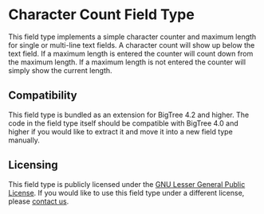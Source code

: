 Character Count Field Type
==========================

This field type implements a simple character counter and maximum length for single or multi-line text fields.
A character count will show up below the text field. If a maximum length is entered the counter will count down from the maximum length. If a maximum length is not entered the counter will simply show the current length.

Compatibility
-------------
This field type is bundled as an extension for BigTree 4.2 and higher. The code in the field type itself should be compatible with BigTree 4.0 and higher if you would like to extract it and move it into a new field type manually.

Licensing
---------
This field type is publicly licensed under the [GNU Lesser General Public License](http://www.gnu.org/copyleft/lesser.html).
If you would like to use this field type under a different license, please [contact us](mailto:info@fastspot.com).

